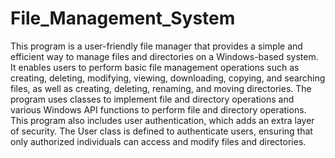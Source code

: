 # File_Management_System
This program is a user-friendly file manager that provides a simple and efficient way to manage files and directories on a Windows-based system. It enables users to perform basic file management operations such as creating, deleting, modifying, viewing, downloading, copying, and searching files, as well as creating, deleting, renaming, and moving directories. The program uses classes to implement file and directory operations and various Windows API functions to perform file and directory operations.  
This program also includes user authentication, which adds an extra layer of security. The User class is defined to authenticate users, ensuring that only authorized individuals can access and modify files and directories.  
